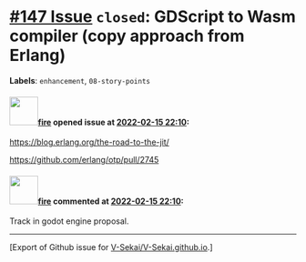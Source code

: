 # [\#147 Issue](https://github.com/V-Sekai/V-Sekai.github.io/issues/147) `closed`: GDScript to Wasm compiler (copy approach from Erlang)
**Labels**: `enhancement`, `08-story-points`


#### <img src="https://avatars.githubusercontent.com/u/32321?u=c2e06a3d2b49a467aa907e54aa259516440267cc&v=4" width="50">[fire](https://github.com/fire) opened issue at [2022-02-15 22:10](https://github.com/V-Sekai/V-Sekai.github.io/issues/147):

https://blog.erlang.org/the-road-to-the-jit/

https://github.com/erlang/otp/pull/2745

#### <img src="https://avatars.githubusercontent.com/u/32321?u=c2e06a3d2b49a467aa907e54aa259516440267cc&v=4" width="50">[fire](https://github.com/fire) commented at [2022-02-15 22:10](https://github.com/V-Sekai/V-Sekai.github.io/issues/147#issuecomment-1107839989):

Track in godot engine proposal.


-------------------------------------------------------------------------------



[Export of Github issue for [V-Sekai/V-Sekai.github.io](https://github.com/V-Sekai/V-Sekai.github.io).]
